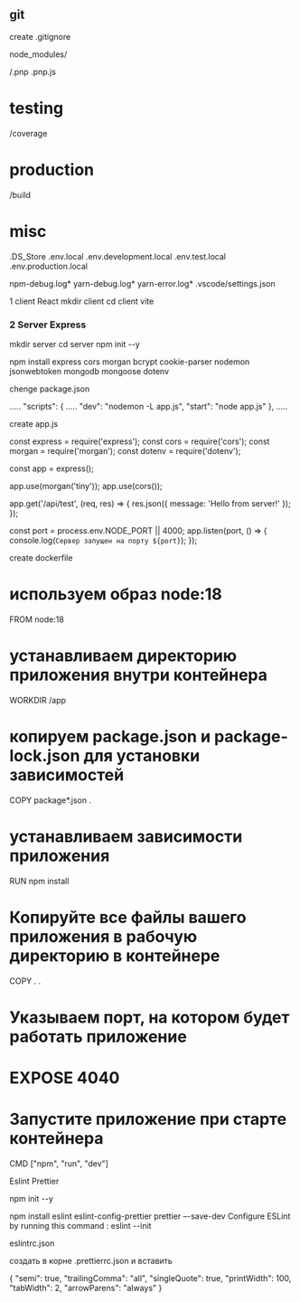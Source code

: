 ## git

create .gitignore

node_modules/

/.pnp
.pnp.js

# testing

/coverage

# production

/build

# misc

.DS_Store
.env.local
.env.development.local
.env.test.local
.env.production.local

npm-debug.log*
yarn-debug.log*
yarn-error.log\*
.vscode/settings.json

1 client React
mkdir client
cd client
vite

### 2 Server Express

mkdir server
cd server
npm init --y

npm install express cors morgan bcrypt cookie-parser nodemon jsonwebtoken mongodb mongoose dotenv

chenge package.json

.....
"scripts": {
.....
"dev": "nodemon -L app.js",
"start": "node app.js"
},
.....

create app.js

const express = require('express');
const cors = require('cors');
const morgan = require('morgan');
const dotenv = require('dotenv');

const app = express();

app.use(morgan('tiny'));
app.use(cors());

app.get('/api/test', (req, res) => {
res.json({ message: 'Hello from server!' });
});

const port = process.env.NODE_PORT || 4000;
app.listen(port, () => {
console.log(`Сервер запущен на порту ${port}`);
});

create dockerfile

# используем образ node:18

FROM node:18

# устанавливаем директорию приложения внутри контейнера

WORKDIR /app

# копируем package.json и package-lock.json для установки зависимостей

COPY package\*.json .

# устанавливаем зависимости приложения

RUN npm install

# Копируйте все файлы вашего приложения в рабочую директорию в контейнере

COPY . .

# Указываем порт, на котором будет работать приложение

# EXPOSE 4040

# Запустите приложение при старте контейнера

CMD ["npm", "run", "dev"]

Eslint Prettier

npm init --y

npm install eslint eslint-config-prettier prettier –-save-dev
Configure ESLint by running this command :
eslint --init

eslintrc.json

создать в корне .prettierrc.json и вставить

{
"semi": true,
"trailingComma": "all",
"singleQuote": true,
"printWidth": 100,
"tabWidth": 2,
"arrowParens": "always"
}

